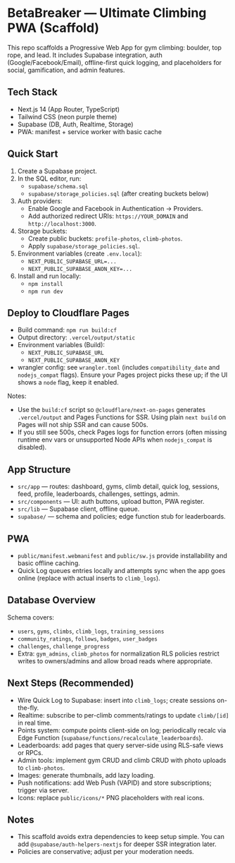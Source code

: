 # BetaBreaker — Ultimate Climbing PWA (Scaffold)

This repo scaffolds a Progressive Web App for gym climbing: boulder, top rope, and lead. It includes Supabase integration, auth (Google/Facebook/Email), offline-first quick logging, and placeholders for social, gamification, and admin features.

## Tech Stack
- Next.js 14 (App Router, TypeScript)
- Tailwind CSS (neon purple theme)
- Supabase (DB, Auth, Realtime, Storage)
- PWA: manifest + service worker with basic cache

## Quick Start
1. Create a Supabase project.
2. In the SQL editor, run:
   - `supabase/schema.sql`
   - `supabase/storage_policies.sql` (after creating buckets below)
3. Auth providers:
   - Enable Google and Facebook in Authentication → Providers.
   - Add authorized redirect URIs: `https://YOUR_DOMAIN` and `http://localhost:3000`.
4. Storage buckets:
   - Create public buckets: `profile-photos`, `climb-photos`.
   - Apply `supabase/storage_policies.sql`.
5. Environment variables (create `.env.local`):
   - `NEXT_PUBLIC_SUPABASE_URL=...`
   - `NEXT_PUBLIC_SUPABASE_ANON_KEY=...`
6. Install and run locally:
   - `npm install`
   - `npm run dev`

## Deploy to Cloudflare Pages
- Build command: `npm run build:cf`
- Output directory: `.vercel/output/static`
- Environment variables (Build):
  - `NEXT_PUBLIC_SUPABASE_URL`
  - `NEXT_PUBLIC_SUPABASE_ANON_KEY`
- wrangler config: see `wrangler.toml` (includes `compatibility_date` and `nodejs_compat` flags). Ensure your Pages project picks these up; if the UI shows a `node` flag, keep it enabled.

Notes:
- Use the `build:cf` script so `@cloudflare/next-on-pages` generates `.vercel/output` and Pages Functions for SSR. Using plain `next build` on Pages will not ship SSR and can cause 500s.
- If you still see 500s, check Pages logs for function errors (often missing runtime env vars or unsupported Node APIs when `nodejs_compat` is disabled).

## App Structure
- `src/app` — routes: dashboard, gyms, climb detail, quick log, sessions, feed, profile, leaderboards, challenges, settings, admin.
- `src/components` — UI: auth buttons, upload button, PWA register.
- `src/lib` — Supabase client, offline queue.
- `supabase/` — schema and policies; edge function stub for leaderboards.

## PWA
- `public/manifest.webmanifest` and `public/sw.js` provide installability and basic offline caching.
- Quick Log queues entries locally and attempts sync when the app goes online (replace with actual inserts to `climb_logs`).

## Database Overview
Schema covers:
- `users`, `gyms`, `climbs`, `climb_logs`, `training_sessions`
- `community_ratings`, `follows`, `badges`, `user_badges`
- `challenges`, `challenge_progress`
- Extra: `gym_admins`, `climb_photos` for normalization
RLS policies restrict writes to owners/admins and allow broad reads where appropriate.

## Next Steps (Recommended)
- Wire Quick Log to Supabase: insert into `climb_logs`; create sessions on-the-fly.
- Realtime: subscribe to per-climb comments/ratings to update `climb/[id]` in real time.
- Points system: compute points client-side on log; periodically recalc via Edge Function (`supabase/functions/recalculate_leaderboards`).
- Leaderboards: add pages that query server-side using RLS-safe views or RPCs.
- Admin tools: implement gym CRUD and climb CRUD with photo uploads to `climb-photos`.
- Images: generate thumbnails, add lazy loading.
- Push notifications: add Web Push (VAPID) and store subscriptions; trigger via server.
- Icons: replace `public/icons/*` PNG placeholders with real icons.

## Notes
- This scaffold avoids extra dependencies to keep setup simple. You can add `@supabase/auth-helpers-nextjs` for deeper SSR integration later.
- Policies are conservative; adjust per your moderation needs.
